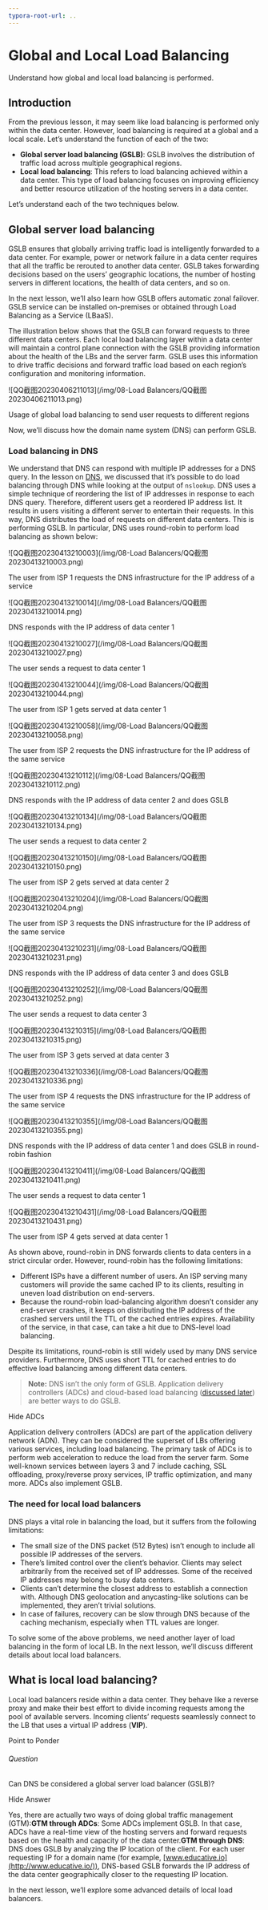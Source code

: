 ```yaml
---
typora-root-url: ..
---
```


# Global and Local Load Balancing

Understand how global and local load balancing is performed.

## Introduction

From the previous lesson, it may seem like load balancing is performed only within the data center. However, load balancing is required at a global and a local scale. Let’s understand the function of each of the two:

- **Global server load balancing (GSLB)**: GSLB involves the distribution of traffic load across multiple geographical regions.
- **Local load balancing**: This refers to load balancing achieved within a data center. This type of load balancing focuses on improving efficiency and better resource utilization of the hosting servers in a data center.

Let’s understand each of the two techniques below.

## Global server load balancing

GSLB ensures that globally arriving traffic load is intelligently forwarded to a data center. For example, power or network failure in a data center requires that all the traffic be rerouted to another data center. GSLB takes forwarding decisions based on the users’ geographic locations, the number of hosting servers in different locations, the health of data centers, and so on.

In the next lesson, we’ll also learn how GSLB offers automatic zonal failover. GSLB service can be installed on-premises or obtained through Load Balancing as a Service (LBaaS).

The illustration below shows that the GSLB can forward requests to three different data centers. Each local load balancing layer within a data center will maintain a control plane connection with the GSLB providing information about the health of the LBs and the server farm. GSLB uses this information to drive traffic decisions and forward traffic load based on each region’s configuration and monitoring information.

![QQ截图20230406211013](/img/08-Load Balancers/QQ截图20230406211013.png)

Usage of global load balancing to send user requests to different regions

Now, we’ll discuss how the domain name system (DNS) can perform GSLB.

### Load balancing in DNS

We understand that DNS can respond with multiple IP addresses for a DNS query. In the lesson on [DNS](https://www.educative.io/collection/page/10370001/4941429335392256/5728619204182016), we discussed that it’s possible to do load balancing through DNS while looking at the output of `nslookup`. DNS uses a simple technique of reordering the list of IP addresses in response to each DNS query. Therefore, different users get a reordered IP address list. It results in users visiting a different server to entertain their requests. In this way, DNS distributes the load of requests on different data centers. This is performing GSLB. In particular, DNS uses round-robin to perform load balancing as shown below:

![QQ截图20230413210003](/img/08-Load Balancers/QQ截图20230413210003.png)

The user from ISP 1 requests the DNS infrastructure for the IP address of a service

![QQ截图20230413210014](/img/08-Load Balancers/QQ截图20230413210014.png)

DNS responds with the IP address of data center 1

![QQ截图20230413210027](/img/08-Load Balancers/QQ截图20230413210027.png)

The user sends a request to data center 1

![QQ截图20230413210044](/img/08-Load Balancers/QQ截图20230413210044.png)

The user from ISP 1 gets served at data center 1

![QQ截图20230413210058](/img/08-Load Balancers/QQ截图20230413210058.png)

The user from ISP 2 requests the DNS infrastructure for the IP address of the same service

![QQ截图20230413210112](/img/08-Load Balancers/QQ截图20230413210112.png)

DNS responds with the IP address of data center 2 and does GSLB

![QQ截图20230413210134](/img/08-Load Balancers/QQ截图20230413210134.png)

The user sends a request to data center 2

![QQ截图20230413210150](/img/08-Load Balancers/QQ截图20230413210150.png)

The user from ISP 2 gets served at data center 2

![QQ截图20230413210204](/img/08-Load Balancers/QQ截图20230413210204.png)

The user from ISP 3 requests the DNS infrastructure for the IP address of the same service

![QQ截图20230413210231](/img/08-Load Balancers/QQ截图20230413210231.png)

DNS responds with the IP address of data center 3 and does GSLB

![QQ截图20230413210252](/img/08-Load Balancers/QQ截图20230413210252.png)

The user sends a request to data center 3

![QQ截图20230413210315](/img/08-Load Balancers/QQ截图20230413210315.png)

The user from ISP 3 gets served at data center 3

![QQ截图20230413210336](/img/08-Load Balancers/QQ截图20230413210336.png)

The user from ISP 4 requests the DNS infrastructure for the IP address of the same service

![QQ截图20230413210355](/img/08-Load Balancers/QQ截图20230413210355.png)

DNS responds with the IP address of data center 1 and does GSLB in round-robin fashion

![QQ截图20230413210411](/img/08-Load Balancers/QQ截图20230413210411.png)

The user sends a request to data center 1

![QQ截图20230413210431](/img/08-Load Balancers/QQ截图20230413210431.png)

The user from ISP 4 gets served at data center 1

As shown above, round-robin in DNS forwards clients to data centers in a strict circular order. However, round-robin has the following limitations:

- Different ISPs have a different number of users. An ISP serving many customers will provide the same cached IP to its clients, resulting in uneven load distribution on end-servers.
- Because the round-robin load-balancing algorithm doesn’t consider any end-server crashes, it keeps on distributing the IP address of the crashed servers until the TTL of the cached entries expires. Availability of the service, in that case, can take a hit due to DNS-level load balancing.

Despite its limitations, round-robin is still widely used by many DNS service providers. Furthermore, DNS uses short TTL for cached entries to do effective load balancing among different data centers.

> **Note:** DNS isn’t the only form of GSLB. Application delivery controllers (ADCs) and cloud-based load balancing ([discussed later](https://www.educative.io/collection/page/10370001/4941429335392256/6596709789990912#Implementation-of-load-balancers)) are better ways to do GSLB.

Hide ADCs

Application delivery controllers (ADCs) are part of the application delivery network (ADN). They can be considered the superset of LBs offering various services, including load balancing. The primary task of ADCs is to perform web acceleration to reduce the load from the server farm. Some well-known services between layers 3 and 7 include caching, SSL offloading, proxy/reverse proxy services, IP traffic optimization, and many more. ADCs also implement GSLB.

### The need for local load balancers

DNS plays a vital role in balancing the load, but it suffers from the following limitations:

- The small size of the DNS packet (512 Bytes) isn’t enough to include all possible IP addresses of the servers.
- There’s limited control over the client’s behavior. Clients may select arbitrarily from the received set of IP addresses. Some of the received IP addresses may belong to busy data centers.
- Clients can’t determine the closest address to establish a connection with. Although DNS geolocation and anycasting-like solutions can be implemented, they aren’t trivial solutions.
- In case of failures, recovery can be slow through DNS because of the caching mechanism, especially when TTL values are longer.

To solve some of the above problems, we need another layer of load balancing in the form of local LB. In the next lesson, we’ll discuss different details about local load balancers.

## What is local load balancing?

Local load balancers reside within a data center. They behave like a reverse proxy and make their best effort to divide incoming requests among the pool of available servers. Incoming clients’ requests seamlessly connect to the LB that uses a virtual IP address (**VIP**).

Point to Ponder

###### Question

Can DNS be considered a global server load balancer (GSLB)?

Hide Answer

Yes, there are actually two ways of doing global traffic management (GTM):**GTM through ADCs**: Some ADCs implement GSLB. In that case, ADCs have a real-time view of the hosting servers and forward requests based on the health and capacity of the data center.**GTM through DNS**: DNS does GSLB by analyzing the IP location of the client. For each user requesting IP for a domain name (for example, [www.educative.io](http://www.educative.io/)), DNS-based GSLB forwards the IP address of the data center geographically closer to the requesting IP location.

In the next lesson, we’ll explore some advanced details of local load balancers.